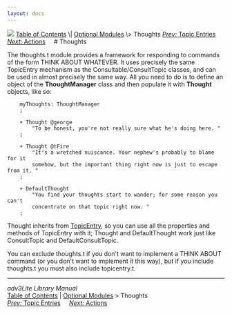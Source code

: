 ```yaml
---
layout: docs
---
```



<img src="topbar.jpg" data-border="0" />
<a href="toc.html" class="nav">Table of Contents</a> \|
<a href="optional.html" class="nav">Optional Modules</a> \> Thoughts  
<span class="navnp"><a href="topicentry.html" class="nav"><em>Prev:</em> Topic Entries</a>
    <a href="action.html" class="nav"><em>Next:</em> Actions</a>    
</span>
# Thoughts

The thoughts.t module provides a framework for responding to commands of
the form THINK ABOUT WHATEVER. It uses precisely the same TopicEntry
mechanism as the Consultable/ConsultTopic classes, and can be used in
almost precisely the same way. All you need to do is to define an object
of the **ThoughtManager** class and then populate it with **Thought**
objects, like so:

```
    myThoughts: ThoughtManager
    ;

    + Thought @george
        "To be honest, you're not really sure what he's doing here. "
    ;

    + Thought @tFire
        "It's a wretched nuiscance. Your nephew's probably to blame for it
        somehow, but the important thing right now is just to escape from it. "
    ;

    + DefaultThought
        "You find your thoughts start to wander; for some reason you can't
        concentrate on that topic right now. "
    ;
```

Thought inherits from [TopicEntry](topicentry.html), so you can use all
the properties and methods of TopicEntry with it; Thought and
DefaultThought work just like ConsultTopic and DefaultConsultTopic.

You can exclude thoughts.t if you don't want to implement a THINK ABOUT
command (or you don't want to implement it this way), but if you include
thoughts.t you must also include topicentry.t.

------------------------------------------------------------------------



*adv3Lite Library Manual*  
<a href="toc.html" class="nav">Table of Contents</a> \|
<a href="optional.html" class="nav">Optional Modules</a> \> Thoughts  
<span class="navnp"><a href="topicentry.html" class="nav"><em>Prev:</em> Topic Entries</a>
    <a href="action.html" class="nav"><em>Next:</em> Actions</a>    
</span>




